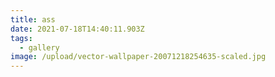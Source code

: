 ```yaml
---
title: ass
date: 2021-07-18T14:40:11.903Z
tags:
  - gallery
image: /upload/vector-wallpaper-20071218254635-scaled.jpg
---
```

